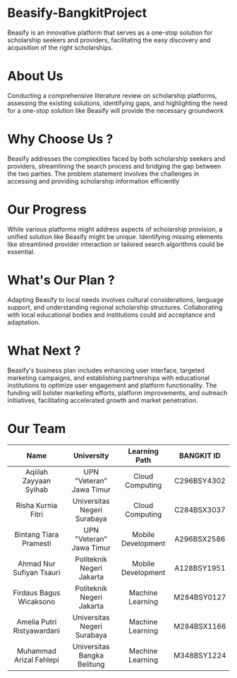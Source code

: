 # Beasify-BangkitProject
Beasify is an innovative platform that serves as a one-stop solution for scholarship seekers and providers, facilitating the easy discovery and acquisition of the right scholarships.

# About Us
Conducting a comprehensive literature review on scholarship platforms, assessing the existing solutions, identifying gaps, and highlighting the need for a one-stop solution like Beasify will provide the necessary groundwork

# Why Choose Us ?
Beasify addresses the complexities faced by both scholarship seekers and providers, streamlining the search process and bridging the gap between the two parties. The problem statement involves the challenges in accessing and providing scholarship information efficiently

# Our Progress
While various platforms might address aspects of scholarship provision, a unified solution like Beasify might be unique. Identifying missing elements like streamlined provider interaction or tailored search algorithms could be essential.

# What's Our Plan ?
Adapting Beasify to local needs involves cultural considerations, language support, and understanding regional scholarship structures. Collaborating with local educational bodies and institutions could aid acceptance and adaptation.

# What Next ?
Beasify's business plan includes enhancing user interface, targeted marketing campaigns, and establishing partnerships with educational institutions to optimize user engagement and platform functionality. The funding will bolster marketing efforts, platform improvements, and outreach initiatives, facilitating accelerated growth and market penetration.

# Our Team

| Name  | University | Learning Path | BANGKIT ID | 
|:-----:|:----------:|:-------------:|:----------:|
| Aqiilah Zayyaan Syihab | UPN "Veteran" Jawa Timur | Cloud Computing | C296BSY4302 |
| Risha Kurnia Fitri | Universitas Negeri Surabaya | Cloud Computing | C284BSX3037 |
| Bintang Tiara Pramesti | UPN "Veteran" Jawa Timur | Mobile Development | A296BSX2586 |
| Ahmad Nur Sufiyan Tsauri | Politeknik Negeri Jakarta | Mobile Development | A128BSY1951 |
| Firdaus Bagus Wicaksono | Politeknik Negeri Jakarta | Machine Learning | M284BSY0127 |
| Amelia Putri Ristyawardani | Universitas Negeri Surabaya | Machine Learning | M284BSX1166 |
| Muhammad Arizal Fahlepi | Universitas Bangka Belitung | Machine Learning | M348BSY1224 |
